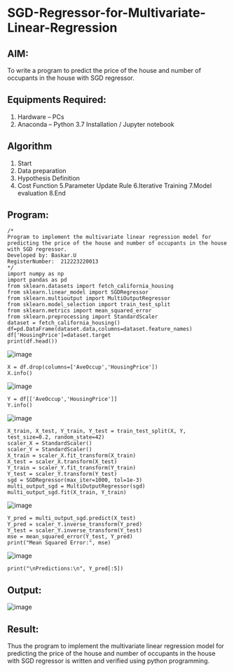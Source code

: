 # SGD-Regressor-for-Multivariate-Linear-Regression

## AIM:
To write a program to predict the price of the house and number of occupants in the house with SGD regressor.

## Equipments Required:
1. Hardware – PCs
2. Anaconda – Python 3.7 Installation / Jupyter notebook

## Algorithm
1. Start
2. Data preparation
3. Hypothesis Definition
4. Cost Function
5.Parameter Update Rule
6.Iterative Training
7.Model evaluation
8.End 

## Program:
```
/*
Program to implement the multivariate linear regression model for predicting the price of the house and number of occupants in the house with SGD regressor.
Developed by: Baskar.U
RegisterNumber:  212223220013
*/
import numpy as np
import pandas as pd
from sklearn.datasets import fetch_california_housing
from sklearn.linear_model import SGDRegressor
from sklearn.multioutput import MultiOutputRegressor
from sklearn.model_selection import train_test_split
from sklearn.metrics import mean_squared_error
from sklearn.preprocessing import StandardScaler
dataset = fetch_california_housing()
df=pd.DataFrame(dataset.data,columns=dataset.feature_names)
df['HousingPrice']=dataset.target
print(df.head())
```
![image](https://github.com/user-attachments/assets/fee20386-8a11-4864-b68a-3b314bf11881)
```
X = df.drop(columns=['AveOccup','HousingPrice'])
X.info()
```
![image](https://github.com/user-attachments/assets/30c73843-e1b9-4efa-bfa3-7e5acee028bf)
```
Y = df[['AveOccup','HousingPrice']]
Y.info()
```
![image](https://github.com/user-attachments/assets/a64bc3aa-efa9-4344-8182-a205a6fef2d5)
```
X_train, X_test, Y_train, Y_test = train_test_split(X, Y, test_size=0.2, random_state=42)
scaler_X = StandardScaler()
scaler_Y = StandardScaler()
X_train = scaler_X.fit_transform(X_train)
X_test = scaler_X.transform(X_test)
Y_train = scaler_Y.fit_transform(Y_train)
Y_test = scaler_Y.transform(Y_test)
sgd = SGDRegressor(max_iter=1000, tol=1e-3)
multi_output_sgd = MultiOutputRegressor(sgd)
multi_output_sgd.fit(X_train, Y_train)
```
![image](https://github.com/user-attachments/assets/0c52cb44-53f0-4c05-863b-f60707f6995f)
```
Y_pred = multi_output_sgd.predict(X_test)
Y_pred = scaler_Y.inverse_transform(Y_pred)
Y_test = scaler_Y.inverse_transform(Y_test)
mse = mean_squared_error(Y_test, Y_pred)
print("Mean Squared Error:", mse)
```
![image](https://github.com/user-attachments/assets/61123b39-d946-45fc-a0b2-fab72e7f6b38)

```
print("\nPredictions:\n", Y_pred[:5])
```

## Output:
![image](https://github.com/user-attachments/assets/4d040a93-87b8-44b8-86bd-9c49b706b15e)



## Result:
Thus the program to implement the multivariate linear regression model for predicting the price of the house and number of occupants in the house with SGD regressor is written and verified using python programming.
